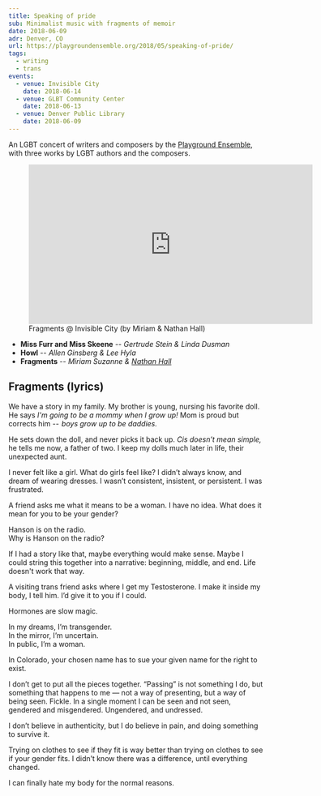 ```yaml
---
title: Speaking of pride
sub: Minimalist music with fragments of memoir
date: 2018-06-09
adr: Denver, CO
url: https://playgroundensemble.org/2018/05/speaking-of-pride/
tags:
  - writing
  - trans
events:
  - venue: Invisible City
    date: 2018-06-14
  - venue: GLBT Community Center
    date: 2018-06-13
  - venue: Denver Public Library
    date: 2018-06-09
---
```


An LGBT concert of writers and composers
by the [Playground Ensemble][pe],
with three works by LGBT authors and the composers.

[pe]: https://playgroundensemble.org/

<!-- intro -->

<figure>
  <iframe
    webc:is="ratio-frame"
    src="https://www.youtube.com/embed/-u_vwCiwp0M"
    width="560"
    height="315"
    frameborder="0"></iframe>
  <figcaption>
    Fragments @ Invisible City (by Miriam & Nathan Hall)
  </figcaption>
</figure>

- **Miss Furr and Miss Skeene** --
  *Gertrude Stein & Linda Dusman*
- **Howl** --
  *Allen Ginsberg & Lee Hyla*
- **Fragments** --
  *Miriam Suzanne & [Nathan Hall](https://nathan-hall.net/)*

## Fragments (lyrics)

We have a story in my family.
My brother is young,
nursing his favorite doll.
He says *I'm going to be a mommy when I grow up!*
Mom is proud but corrects him --
 *boys grow up to be daddies.*

He sets down the doll,
and never picks it back up.
*Cis doesn’t mean simple,*
he tells me now,
a father of two.
I keep my dolls much later in life,
their unexpected aunt.

I never felt like a girl.
What do girls feel like?
I didn’t always know,
and dream of wearing dresses.
I wasn’t consistent, insistent, or persistent.
I was frustrated.

A friend asks me what it means to be a woman.
I have no idea.
What does it mean for you to be your gender?

Hanson is on the radio. \
Why is Hanson on the radio?

If I had a story like that,
maybe everything would make sense.
Maybe I could string this together into a narrative:
beginning, middle, and end.
Life doesn't work that way.

A visiting trans friend asks where I get my Testosterone.
I make it inside my body, I tell him.
I’d give it to you if I could.

Hormones are slow magic.

In my dreams, I’m transgender. \
In the mirror, I’m uncertain. \
In public, I’m a woman.

In Colorado,
your chosen name
has to sue your given name
for the right to exist.

I don’t get to put all the pieces together.
“Passing” is not something I do,
but something that happens to me —
not a way of presenting,
but a way of being seen.
Fickle.
In a single moment I can be seen and not seen,
gendered and misgendered.
Ungendered, and undressed.

I don’t believe in authenticity,
but I do believe in pain,
and doing something to survive it.

Trying on clothes to see if they fit
is way better than trying on clothes to see if your gender fits.
I didn’t know there was a difference,
until everything changed.

I can finally hate my body for the normal reasons.
